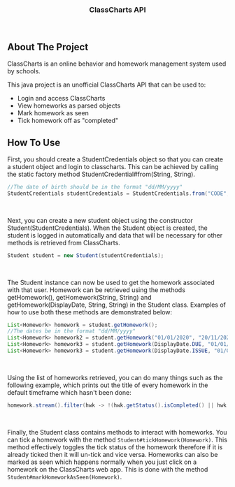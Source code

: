 <h3 align="center">ClassCharts API</h3>
<br />

## About The Project
ClassCharts is an online behavior and homework management system used by schools.

This java project is an unofficial ClassCharts API that can be used to:
- Login and access ClassCharts
- View homeworks as parsed objects
- Mark homework as seen
- Tick homework off as "completed"

## How To Use
First, you should create a StudentCredentials object so that you can create a student object and login to classcharts.
This can be achieved by calling the static factory method StudentCredential#from(String, String).
```java
//The date of birth should be in the format "dd/MM/yyyy"
StudentCredentials studentCredentials = StudentCredentials.from("CODE", "DATE_OF_BIRTH");
```
<br />

Next, you can create a new student object using the constructor Student(StudentCredentials).
When the Student object is created, the student is logged in automatically and data that will be necessary for other methods is retrieved from ClassCharts.
```java
Student student = new Student(studentCredentials);
```
<br />

The Student instance can now be used to get the homework associated with that user.
Homework can be retrieved using the methods getHomework(), getHomework(String, String) and getHomework(DisplayDate, String, String) in the Student class.
Examples of how to use both these methods are demonstrated below:
```java
List<Homework> homework = student.getHomework();
//The dates be in the format "dd/MM/yyyy"
List<Homework> homework2 = student.getHomework("01/01/2020", "20/11/2020");
List<Homework> homework3 = student.getHomework(DisplayDate.DUE, "01/01/2020", "20/11/2020");
List<Homework> homework3 = student.getHomework(DisplayDate.ISSUE, "01/01/2020", "20/11/2020");
```
<br />

Using the list of homeworks retrieved, you can do many things such as the following example, which prints out the title of every homework in the default timeframe which hasn't been done:
```java
homework.stream().filter(hwk -> !(hwk.getStatus().isCompleted() || hwk.getStatus().isTicked())).map(Homework::getTitle).forEach(System.out::println);
```
<br />

Finally, the Student class contains methods to interact with homeworks.
You can tick a homework with the method `Student#tickHomework(Homework)`. This method effectively toggles the tick status of the homework therefore if it is already ticked then it will un-tick and vice versa.
Homeworks can also be marked as seen which happens normally when you just click on a homework on the ClassCharts web app. This is done with the method `Student#markHomeworkAsSeen(Homework)`.